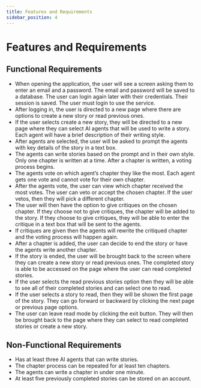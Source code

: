 ```yaml
---
title: Features and Requirements
sidebar_position: 4
---
```


# Features and Requirements

## Functional Requirements

* When opening the application, the user will see a screen asking them to enter an email and a password. The email and password will be saved to a database. The user can login again later with their credentials. Their session is saved. The user must login to use the service. 
* After logging in, the user is directed to a new page where there are options to create a new story or read previous ones.
* If the user selects create a new story, they will be directed to a new page where they can select AI agents that will be used to write a story. Each agent will have a brief description of their writing style.
* After agents are selected, the user will be asked to prompt the agents with key details of the story in a text box. 
*	The agents can write stories based on the prompt and in their own style. Only one chapter is written at a time. After a chapter is written, a voting process begins. 
*	The agents vote on which agent’s chapter they like the most. Each agent gets one vote and cannot vote for their own chapter. 
*	After the agents vote, the user can view which chapter received the most votes. The user can veto or accept the chosen chapter. If the user vetos, then they will pick a different chapter. 
* The user will then have the option to give critiques on the chosen chapter. If they choose not to give critiques, the chapter will be added to the story. If they choose to give critiques, they will be able to enter the critique in a text box that will be sent to the agents.
*	If critiques are given then the agents will rewrite the critiqued chapter and the voting process will happen again. 
*	After a chapter is added, the user can decide to end the story or have the agents write another chapter.
*	If the story is ended, the user will be brought back to the screen where they can create a new story or read previous ones. The completed story is able to be accessed on the page where the user can read completed stories. 
* If the user selects the read previous stories option then they will be able to see all of their completed stories and can select one to read.
* If the user selects a story to read, then they will be shown the first page of the story. They can go forward or backward by clicking the next page or previous page options.
* The user can leave read mode by clicking the exit button. They will then be brought back to the page where they can select to read completed stories or create a new story. 

## Non-Functional Requirements

*	Has at least three AI agents that can write stories.
*	The chapter process can be repeated for at least ten chapters.
*	The agents can write a chapter in under one minute.
*	At least five previously completed stories can be stored on an account.


